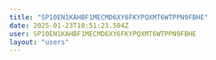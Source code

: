 ```yaml
---
title: "SP10EN1KAHBF1MECMD6XY6FKYPQXMT6WTPPN9FBHE"
date: 2025-01-23T10:51:23.504Z
user: SP10EN1KAHBF1MECMD6XY6FKYPQXMT6WTPPN9FBHE
layout: "users"
---
```

    